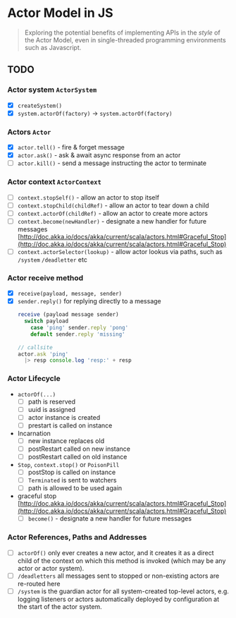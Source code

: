 # Actor Model in JS

> Exploring the potential benefits of implementing APIs in the *style* of the Actor Model, 
even in single-threaded programming environments such as Javascript.

## TODO

### Actor system `ActorSystem`

- [x] `createSystem()`
- [x] `system.actorOf(factory)` -> `system.actorOf(factory)`

### Actors `Actor`

- [x] `actor.tell()` - fire & forget message
- [x] `actor.ask()` - ask & await async response from an actor
- [ ] `actor.kill()` - send a message instructing the actor to terminate

### Actor context `ActorContext`
- [ ] `context.stopSelf()` - allow an actor to stop itself
- [ ] `context.stopChild(childRef)` - allow an actor to tear down a child
- [ ] `context.actorOf(childRef)` - allow an actor to create more actors
- [ ] `context.become(newHandler)` - designate a new handler for future messages [http://doc.akka.io/docs/akka/current/scala/actors.html#Graceful_Stop](http://doc.akka.io/docs/akka/current/scala/actors.html#Graceful_Stop)
- [ ] `context.actorSelector(lookup)` - allow actor lookus via paths, such as `/system` `/deadletter` etc

### Actor receive method
- [x] `receive(payload, message, sender)`
- [x] `sender.reply()` for replying directly to a message
    ```js
    receive (payload message sender)
      switch payload
        case 'ping' sender.reply 'pong'
        default sender.reply 'missing'
      
    // callsite
    actor.ask 'ping'
      |> resp console.log 'resp:' + resp
    ```
    
### Actor Lifecycle

- `actorOf(...)`
    - [ ] path is reserved
    - [ ] uuid is assigned
    - [ ] actor instance is created
    - [ ] prestart is called on instance
    
- Incarnation
    - [ ] new instance replaces old
    - [ ] postRestart called on new instance
    - [ ] postRestart called on old instance
    
- `Stop`, `context.stop()` or `PoisonPill`
    - [ ] postStop is called on instance
    - [ ] `Terminated` is sent to watchers
    - [ ] path is allowed to be used again
    
- graceful stop [http://doc.akka.io/docs/akka/current/scala/actors.html#Graceful_Stop](http://doc.akka.io/docs/akka/current/scala/actors.html#Graceful_Stop)
    - [ ] `become()` - designate a new handler for future messages
    
### Actor References, Paths and Addresses

- [ ] `actorOf()` only ever creates a new actor, and it creates it as a direct child of the context 
    on which this method is invoked (which may be any actor or actor system).
- [ ] `/deadletters` all messages sent to stopped or non-existing actors are re-routed here 
- [ ] `/system` is the guardian actor for all system-created top-level actors, e.g. logging 
    listeners or actors automatically deployed by configuration at the start of the actor system.
